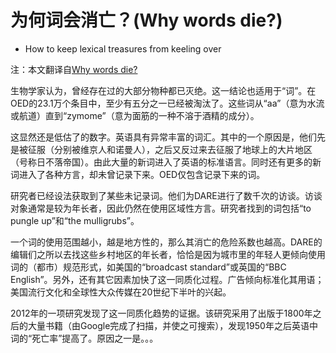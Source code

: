 # 为何词会消亡？(Why words die?)
- How to keep lexical treasures from keeling over

注：本文翻译自[Why words die?](https://www.economist.com/news/books-and-arts/21717802-how-keep-lexical-treasures-keeling-over-why-words-die)

生物学家认为，曾经存在过的大部分物种都已灭绝。这一结论也适用于“词”。在OED的23.1万个条目中，至少有五分之一已经被淘汰了。这些词从“aa”（意为水流或航道）直到“zymome”（意为面筋的一种不溶于酒精的成分）。

这显然还是低估了的数字。英语具有异常丰富的词汇。其中的一个原因是，他们先是被征服（分别被维京人和诺曼人），之后又反过来去征服了地球上的大片地区（号称日不落帝国）。由此大量的新词进入了英语的标准语言。同时还有更多的新词进入了各种方言，却未曾记录下来。OED仅包含记录下来的词。

研究者已经设法获取到了某些未记录词。他们为DARE进行了数千次的访谈。访谈对象通常是较为年长者，因此仍然在使用区域性方言。研究者找到的词包括“to pungle up”和“the mulligrubs”。

一个词的使用范围越小，越是地方性的，那么其消亡的危险系数也越高。DARE的编辑们之所以去找这些乡村地区的年长者，恰恰是因为城市里的年轻人更倾向使用词的（都市）规范形式，如美国的“broadcast standard”或英国的“BBC English”。另外，还有其它因素加快了这一同质化过程。广告倾向标准化其用语；美国流行文化和全球性大众传媒在20世纪下半叶的兴起。

2012年的一项研究发现了这一同质化趋势的证据。该研究采用了出版于1800年之后的大量书籍（由Google完成了扫描，并使之可搜索），发现1950年之后英语中词的“死亡率”提高了。原因之一是。。。



